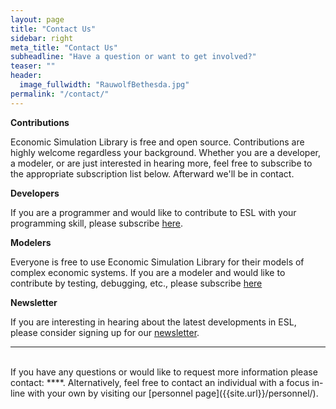 ```yaml
---
layout: page
title: "Contact Us"
sidebar: right
meta_title: "Contact Us"
subheadline: "Have a question or want to get involved?"
teaser: ""
header:
  image_fullwidth: "RauwolfBethesda.jpg"
permalink: "/contact/"
---
```


**Contributions**

Economic Simulation Library is free and open source. Contributions are highly welcome regardless your background. Whether you are a developer, a modeler, or are just interested in hearing more, feel free to subscribe to the appropriate subscription list below. Afterward we'll be in contact.

**Developers**

If you are a programmer and would like to contribute to ESL with your programming skill, please subscribe [here](https://tinyletter.com/EconomicSimulationLibraryDeveloper).

**Modelers**

Everyone is free to use Economic Simulation Library for their models of complex economic systems. If you are a modeler and would like to contribute by testing, debugging, etc., please subscribe [here](http://tinyletter.com/EconomicSimulationLibraryModeler)

**Newsletter**

If you are interesting in hearing about the latest developments in ESL, please consider signing up for our [newsletter](https://tinyletter.com/EconomicSimulationLibrary).
<hr>
<br>
If you have any questions or would like to request more information please contact: **<paul.rauwolf@maths.ox.ac.uk>**. Alternatively, feel free to contact an individual with a focus in-line with your own by visiting our [personnel page]({{site.url}}/personnel/).  
